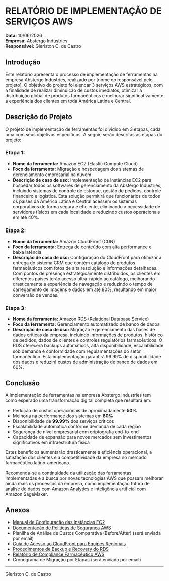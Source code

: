 # RELATÓRIO DE IMPLEMENTAÇÃO DE SERVIÇOS AWS

**Data:** 10/06/2026  
**Empresa:** Abstergo Industries  
**Responsável:** Gleriston C. de Castro

## Introdução

Este relatório apresenta o processo de implementação de ferramentas na empresa Abstergo Industries, realizado por [nome do responsável pelo projeto]. O objetivo do projeto foi elencar 3 serviços AWS estratégicos, com a finalidade de realizar diminuição de custos imediatos, otimizar a distribuição global de produtos farmacêuticos e melhorar significativamente a experiência dos clientes em toda América Latina e Central.

## Descrição do Projeto

O projeto de implementação de ferramentas foi dividido em 3 etapas, cada uma com seus objetivos específicos. A seguir, serão descritas as etapas do projeto:

### Etapa 1:
- **Nome da ferramenta:** Amazon EC2 (Elastic Compute Cloud)
- **Foco da ferramenta:** Migração e hospedagem dos sistemas de gerenciamento empresarial na nuvem
- **Descrição de caso de uso:** Implementação de instâncias EC2 para hospedar todos os softwares de gerenciamento da Abstergo Industries, incluindo sistemas de controle de estoque, gestão de pedidos, controle financeiro e logística. Esta solução permitirá que funcionários de todos os países da América Latina e Central acessem os sistemas corporativos de forma segura e eficiente, eliminando a necessidade de servidores físicos em cada localidade e reduzindo custos operacionais em até 40%.

### Etapa 2:
- **Nome da ferramenta:** Amazon CloudFront (CDN)
- **Foco da ferramenta:** Entrega de conteúdo com alta performance e baixa latência
- **Descrição de caso de uso:** Configuração do CloudFront para otimizar a entrega do sistema CRM que contém catálogo de produtos farmacêuticos com fotos de alta resolução e informações detalhadas. Com pontos de presença estrategicamente distribuídos, os clientes em diferentes países terão acesso ultra-rápido ao catálogo, melhorando drasticamente a experiência de navegação e reduzindo o tempo de carregamento de imagens e dados em até 80%, resultando em maior conversão de vendas.

### Etapa 3:
- **Nome da ferramenta:** Amazon RDS (Relational Database Service)
- **Foco da ferramenta:** Gerenciamento automatizado de banco de dados
- **Descrição de caso de uso:** Migração e gerenciamento das bases de dados críticas da empresa, incluindo informações de produtos, histórico de pedidos, dados de clientes e controles regulatórios farmacêuticos. O RDS oferecerá backups automáticos, alta disponibilidade, escalabilidade sob demanda e conformidade com regulamentações do setor farmacêutico. Esta implementação garantirá 99.99% de disponibilidade dos dados e reduzirá custos de administração de banco de dados em 60%.

## Conclusão

A implementação de ferramentas na empresa Abstergo Industries tem como esperado uma transformação digital completa que resultará em:

- Redução de custos operacionais de aproximadamente **50%**
- Melhoria na performance dos sistemas em **80%**
- Disponibilidade de **99.99%** dos serviços críticos
- Escalabilidade automática conforme demanda de cada região
- Segurança de nível empresarial com criptografia end-to-end
- Capacidade de expansão para novos mercados sem investimentos significativos em infraestrutura física

Estes benefícios aumentarão drasticamente a eficiência operacional, a satisfação dos clientes e a competitividade da empresa no mercado farmacêutico latino-americano.

Recomenda-se a continuidade da utilização das ferramentas implementadas e a busca por novas tecnologias AWS que possam melhorar ainda mais os processos da empresa, como implementação futura de análise de dados com Amazon Analytics e inteligência artificial com Amazon SageMaker.

## Anexos

- [Manual de Configuração das Instâncias EC2](https://aws.amazon.com/pt/ec2/?trk=273714db-4e14-42ba-be75-e3e36c4bc786&sc_channel=ps&ef_id=CjwKCAjwr5_CBhBlEiwAzfwYuISRnd6wNdeOIh7-W5nWnHIEXp70Mb_MVU5altJb_IGrEMBo9byNlhoCbNkQAvD_BwE:G:s&s_kwcid=AL!4422!3!589890540409!p!!g!!ec2!16393914376!135045746338&gad_campaignid=16393914376&gbraid=0AAAAADjHtp-jwjRTWCbB9FwjPnZHI4RPh&gclid=CjwKCAjwr5_CBhBlEiwAzfwYuISRnd6wNdeOIh7-W5nWnHIEXp70Mb_MVU5altJb_IGrEMBo9byNlhoCbNkQAvD_BwE)
- [Documentação de Políticas de Segurança AWS](https://docs.aws.amazon.com/pt_br/security/)
- Planilha de Análise de Custos Comparativa (Before/After) (será enviada por email)
- [Guia de Acesso ao CloudFront para Equipes Regionais](https://docs.aws.amazon.com/pt_br/AmazonCloudFront/latest/DeveloperGuide/HowCloudFrontWorks.html)
- [Procedimentos de Backup e Recovery do RDS](https://docs.aws.amazon.com/pt_br/prescriptive-guidance/latest/backup-recovery/rds.html)
- [Relatório de Compliance Farmacêutico AWS](https://aws.amazon.com/pt/health/healthcare-compliance/)
- Cronograma de Migração por Etapas (será enviado por email)

---

Gleriston C. de Castro
